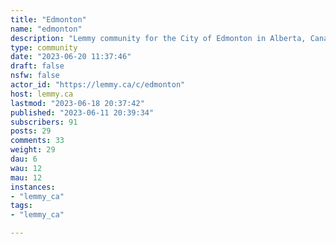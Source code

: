 ```yaml
---
title: "Edmonton" 
name: "edmonton"
description: "Lemmy community for the City of Edmonton in Alberta, Canada. We encourage posts with Edmonton related original content, such as stories, news, events, hot discussion topics, and discussions with like-minded others who may share your obscure interest or hobby.Rules-1. Racism, sexism, and other forms of discrimination are not cool. Please report it, don't support it.2. Don't editorialize headlines. Please keep the original title of article submissions, don't editorialize.3. We are not Kijiji or Craigslist.We do allow buying/selling posts, job-seeking threads, or posts made to find companionship, but please keep it civil.4. Lost and found posts are allowed. Hopefully we can help you find your mitten, cat, car, or travel mug!6. No Low Content/Offtopic PostsA post to c/edmonton must be substantially awesome. Any post that is low effort, a repost, low quality, or irrelevant to c/edmonton can be removed without warning, but it will likely stay and we'll make fun of it.7. No Uncivil behaviour, Insults, personal attacks, and veiled insults to get around this rule.8. No Spam or ReferralsSpamming a business, spamming a referral link, spamming an app, spamming coupons or Free credit.Related Communities- [Alberta](https://lemmy.ca/c/alberta)- [Edmonton Oilers](https://lemmy.ca/c/edmontonoilers)"
type: community
date: "2023-06-20 11:37:46"
draft: false
nsfw: false
actor_id: "https://lemmy.ca/c/edmonton"
host: lemmy.ca
lastmod: "2023-06-18 20:37:42"
published: "2023-06-11 20:39:34"
subscribers: 91
posts: 29
comments: 33
weight: 29
dau: 6
wau: 12
mau: 12
instances:
- "lemmy_ca"
tags: 
- "lemmy_ca"

---
```

